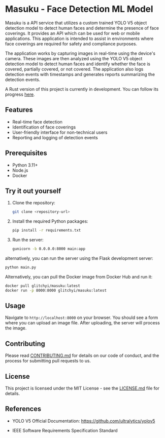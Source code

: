 # Masuku - Face Detection ML Model

Masuku is a API service that utilizes a custom trained YOLO V5 object detection model to detect human faces and determine the presence of face coverings. It provides an API which can be used for web or mobile applications. This application is intended to assist in environments where face coverings are required for safety and compliance purposes.

The application works by capturing images in real-time using the device's camera. These images are then analyzed using the YOLO V5 object detection model to detect human faces and identify whether the face is covered, partially covered, or not covered. The application also logs detection events with timestamps and generates reports summarizing the detection events.

A Rust version of this project is currently in development. You can follow its progress [here](<https://github.com/masukuapi/masuku-rs>).

## Features

- Real-time face detection
- Identification of face coverings
- User-friendly interface for non-technical users
- Reporting and logging of detection events

## Prerequisites

- Python 3.11+
- Node.js
- Docker

## Try it out yourself

1. Clone the repository:

    ```sh
    git clone <repository-url>
    ```

2. Install the required Python packages:

    ```sh
    pip install -r requirements.txt
    ```

3. Run the server:

    ```sh
    gunicorn -b 0.0.0.0:8000 main:app
    ```

alternatively, you can run the server using the Flask development server:

```sh
python main.py
```

Alternatively, you can pull the Docker image from Docker Hub and run it:

```sh
docker pull glitchyi/masuku:latest
docker run -p 8000:8000 glitchyi/masuku:latest
```

## Usage

Navigate to `http://localhost:8000` on your browser. You should see a form where you can upload an image file. After uploading, the server will process the image.

## Contributing

Please read [CONTRIBUTING.md](CONTRIBUTING.md) for details on our code of conduct, and the process for submitting pull requests to us.

## License

This project is licensed under the MIT License - see the [LICENSE.md](LICENSE.md) file for details.

## References

- YOLO V5 Official Documentation: <https://github.com/ultralytics/yolov5>

- IEEE Software Requirements Specification Standard
